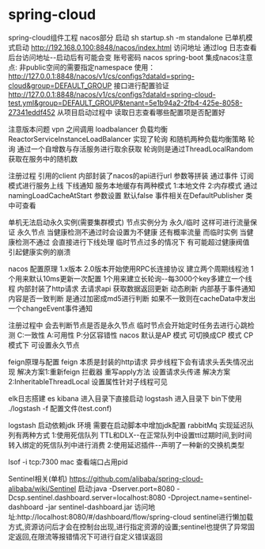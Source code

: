 # spring-cloud
spring-cloud组件工程
nacos部分
启动 sh startup.sh -m standalone 已单机模式启动
http://192.168.0.100:8848/nacos/index.html 访问地址
通过log 日志查看后台访问地址--启动后有可能会变
账号密码 nacos
spring-boot 集成nacos注意点: 非public空间的需要指定namespace
使用：http://127.0.0.1:8848/nacos/v1/cs/configs?dataId=spring-cloud&group=DEFAULT_GROUP 接口进行配置验证
http://127.0.0.1:8848/nacos/v1/cs/configs?dataId=spring-cloud-test.yml&group=DEFAULT_GROUP&tenant=5e1b94a2-2fb4-425e-8058-27341eddf452
从项目启动过程中 读取日志查看哪些配置项是否配置好

注意版本问题 vpn 之间调用
loadbalancer 负载均衡
ReactorServiceInstanceLoadBalancer 实现了轮询 和随机两种负载均衡策略
轮询 通过一个自增数与存活服务进行取余获取
轮询则是通过ThreadLocalRandom获取在服务中的随机数

注册过程 引用的client 内部封装了nacos的api进行url 参数等拼装
通过事件 订阅模式进行服务上线 下线通知 服务本地缓存有两种模式 
1:本地文件 2:内存模式
通过namingLoadCacheAtStart 参数设置 默认false
事件相关在DefaultPublisher 类中可查看

单机无法启动永久实例(需要集群模式)
节点实例分为 永久/临时
这样可进行流量保证 永久节点 当健康检测不通过时会设置为不健康 还有概率流量 而临时实例 当健康检测不通过 会直接进行下线处理
临时节点过多的情况下 有可能超过健康阀值 引起健康实例的崩溃

nacos 配置原理
1.x版本 2.0版本开始使用RPC长连接协议
建立两个周期线程池
1个用来默认10ms更新一次配置
1个用来建立长轮询--每3000个key多建立一个线程
内部封装了http请求 去请求api 获取数据返回更新
动态刷新 内部基于事件通知
内容是否一致判断 是通过加密成md5进行判断 如果不一致则在cacheData中发出一个changeEvent事件通知

注册过程中 会去判断节点是否是永久节点 临时节点会开始定时任务去进行心跳检测
C:一致性
A:可用性
P:分区容错性
nacos 默认是AP 模式 可切换成CP 模式
CP模式下 可设置永久节点

feign原理与配置
feign 本质是封装的http请求 异步线程下会有请求头丢失情况出现
解决方案1:重新feign 拦截器 重写apply方法 设置请求头传递
解决方案2:InheritableThreadLocal 设置属性针对子线程可见



elk日志搭建
es kibana 进入目录下直接启动
logstash 进入目录下 bin下使用 ./logstash -f 配置文件(test.conf)

logstash 启动依赖jdk 环境 需要在启动脚本中增加jdk配置
rabbitMq 实现延迟队列有两种方式
1:使用死信队列 TTL和DLX--在正常队列中设置ttl过期时间,到时间转入绑定的死信队列中进行消费
2:使用延迟插件--声明了一种新的交换机类型

lsof -i tcp:7300 mac 查看端口占用pid

Sentinel相关(单机)
https://github.com/alibaba/spring-cloud-alibaba/wiki/Sentinel
启动:java -Dserver.port=8080 -Dcsp.sentinel.dashboard.server=localhost:8080 -Dproject.name=sentinel-dashboard -jar sentinel-dashboard.jar
访问地址:http://localhost:8080/#/dashboard/flow/spring-cloud
sentinel进行懒加载方式,资源访问后才会在控制台出现,进行指定资源的设置;sentinel也提供了异常固定返回,在限流等报错情况下可进行自定义错误返回